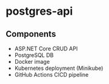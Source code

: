 # postgres-api

## Components

- ASP.NET Core CRUD API
- PostgreSQL DB
- Docker image
- Kubernetes deployment (Minikube)
- GitHub Actions CICD pipeline